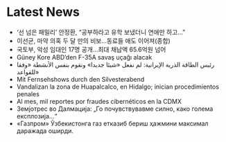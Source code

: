 # Latest News
-  ‘선 넘은 패밀리’ 안정환, “공부하라고 유학 보냈더니 연애만 하고…”
-  이선균, 마약 의혹 두 달 만의 비보…동료들 애도 이어져(종합)
-  국토부, 악성 임대인 17명 공개…최대 채납액 65.6억원 넘어
-  Güney Kore ABD’den F-35A savaş uçağı alacak
-  رئيس الطاقة الذرية الإيرانية: لم نفعل «شيئا جديدا» ونقوم بنفس الأنشطة «وفقا للقواعد»
-  Mit Fernsehshows durch den Silvesterabend
-  Vandalizan la zona de Huapalcalco, en Hidalgo; inician procedimientos penales
-  Al mes, mil reportes por fraudes cibernéticos en la CDMX
-  Земјотрес во Далмација: „Го почувствувавме силно, како голема експлозија…“
-  «Газпром» Ўзбекистонга газ етказиб бериш ҳажмини максимал даражада оширди.
